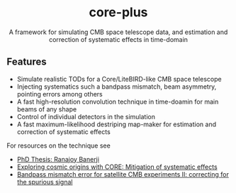 <h1 align="center">core-plus</h3>
<p align="center">
  A framework for simulating CMB space telescope data, and estimation and correction of systematic effects in time-domain
</p>

## Features

* Simulate realistic TODs for a Core/LiteBIRD-like CMB space telescope
* Injecting systematics such a bandpass mismatch, beam asymmetry, pointing errors among others
* A fast high-resolution convolution technique in time-doamin for main beams of any shape
* Control of individual detectors in the simulation
* A fast maximum-likelihood destriping map-maker for estimation and correction of systematic effects

For resources on the technique see

* [PhD Thesis: Ranajoy Banerji](https://theses.hal.science/tel-02019119v1/file/thesis_main_english.pdf)
* [Exploring cosmic origins with CORE: Mitigation of systematic effects](https://iopscience.iop.org/article/10.1088/1475-7516/2018/04/022)
* [Bandpass mismatch error for satellite CMB experiments II: correcting for the spurious signal](https://iopscience.iop.org/article/10.1088/1475-7516/2019/07/043)
